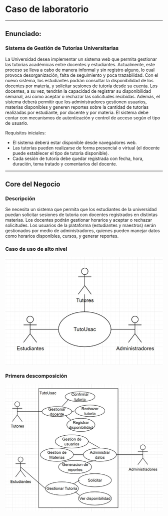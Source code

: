 # Caso de laboratorio
---
## Enunciado:
### Sistema de Gestión de Tutorías Universitarias
La Universidad desea implementar un sistema web que permita gestionar las tutorías académicas entre docentes y estudiantes. Actualmente, este proceso se lleva a cabo de manera informal y sin registro alguno, lo cual provoca desorganización, falta de seguimiento y poca trazabilidad.
Con el nuevo sistema, los estudiantes podrán consultar la disponibilidad de los docentes por materia, y solicitar sesiones de tutoría desde su cuenta. Los docentes, a su vez, tendrán la capacidad de registrar su disponibilidad semanal, así como aceptar o rechazar las solicitudes recibidas. Además, el sistema deberá permitir que los administradores gestionen usuarios, materias disponibles y generen reportes sobre la cantidad de tutorías realizadas por estudiante, por docente y por materia.
El sistema debe contar con mecanismos de autenticación y control de acceso según el tipo de usuario.

Requisitos iniciales:
- El sistema deberá estar disponible desde navegadores web.
- Las tutorías pueden realizarse de forma presencial o virtual (el docente puede establecer el tipo de tutoría disponible).
- Cada sesión de tutoría debe quedar registrada con fecha, hora, duración, tema tratado y comentarios del docente.
---
## Core del Negocio
### Descripción
Se necesita un sistema que permita que los estudiantes de la universidad puedan solicitar sesiones de tutoria con docentes registrados en distintas materias. Los docentes podrán gestionar horarios y aceptar o rechazar solicitudes. Los usuarios de la plataforma (estudiantes y maestros) serán gestionados por medio de administradores, quienes pueden manejar datos como horarios disponibles, cursos, y generar reportes.
### Caso de uso de alto nivel
![Caso de uso de alto nivel](./imgs/CDU_Alto_Nivel.jpg)
### Primera descomposición
![Primera descomposición](./imgs/Primera_Descomposicion.jpg)

